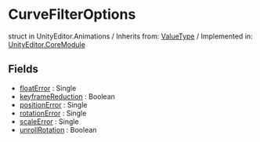 # CurveFilterOptions
struct in UnityEditor.Animations
 / Inherits from: <a href="https://docs.unity3d.com/6000.0/Documentation/ScriptReference/ValueType.html">ValueType</a> / Implemented in: <a href="https://docs.unity3d.com/6000.0/Documentation/ScriptReference/UnityEditor.CoreModule.html">UnityEditor.CoreModule</a>
## Fields
- <a href="https://docs.unity3d.com/6000.0/Documentation/ScriptReference/CurveFilterOptions-floatError.html">floatError</a> : Single
- <a href="https://docs.unity3d.com/6000.0/Documentation/ScriptReference/CurveFilterOptions-keyframeReduction.html">keyframeReduction</a> : Boolean
- <a href="https://docs.unity3d.com/6000.0/Documentation/ScriptReference/CurveFilterOptions-positionError.html">positionError</a> : Single
- <a href="https://docs.unity3d.com/6000.0/Documentation/ScriptReference/CurveFilterOptions-rotationError.html">rotationError</a> : Single
- <a href="https://docs.unity3d.com/6000.0/Documentation/ScriptReference/CurveFilterOptions-scaleError.html">scaleError</a> : Single
- <a href="https://docs.unity3d.com/6000.0/Documentation/ScriptReference/CurveFilterOptions-unrollRotation.html">unrollRotation</a> : Boolean
